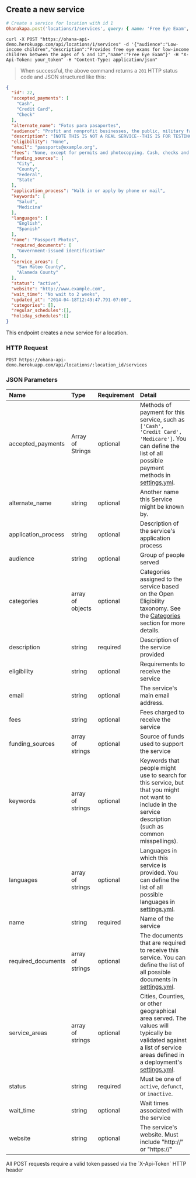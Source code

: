## Create a new service

```ruby
# Create a service for location with id 1
Ohanakapa.post('locations/1/services', query: { name: 'Free Eye Exam', audience: 'Low-income children between the ages of 5 and 12.', description: 'Provides free eye exams for low-income children between the ages of 5 and 12.' })
```

```shell
curl -X POST "https://ohana-api-demo.herokuapp.com/api/locations/1/services" -d '{"audience":"Low-income children","description":"Provides free eye exams for low-income children between the ages of 5 and 12","name":"Free Eye Exam"}' -H "X-Api-Token: your_token" -H "Content-Type: application/json"
```

> When successful, the above command returns a `201` HTTP status code and JSON
> structured like this:

```json
{
  "id": 22,
  "accepted_payments": [
    "Cash",
    "Credit Card",
    "Check"
  ],
  "alternate_name": "Fotos para pasaportes",
  "audience": "Profit and nonprofit businesses, the public, military facilities, schools and government entities",
  "description": "[NOTE THIS IS NOT A REAL SERVICE--THIS IS FOR TESTING PURPOSES OF THIS ALPHA APP] Lorem ipsum dolor sit amet, consectetur adipiscing elit. Praesent suscipit metus eu orci lobortis dictum. In hac habitasse platea dictumst. Vivamus vulputate, neque ut sodales gravida, lorem nunc pharetra ligula, ac cursus sem justo a sapien. Duis vitae vestibulum magna. Sed vel augue in justo rhoncus viverra. Nam ac felis a purus lobortis porttitor sit amet quis est. Suspendisse vulputate nisl quis nisi fermentum aliquet euismod at augue. Sed ultricies, purus dapibus tristique dictum, tortor mauris porttitor nulla, at porta nisl sem sed dolor. Proin ac hendrerit erat. Duis porta iaculis orci, eu euismod quam tristique in. Phasellus nec purus sit amet sapien volutpat egestas.",
  "eligibility": "None",
  "email": "passports@example.org",
  "fees": "None, except for permits and photocopying. Cash, checks and credit cards accepted",
  "funding_sources": [
    "City",
    "County",
    "Federal",
    "State"
  ],
  "application_process": "Walk in or apply by phone or mail",
  "keywords": [
    "Salud",
    "Medicina"
  ],
  "languages": [
    "English",
    "Spanish"
  ],
  "name": "Passport Photos",
  "required_documents": [
    "Government-issued identification"
  ],
  "service_areas": [
    "San Mateo County",
    "Alameda County"
  ],
  "status": "active",
  "website": "http://www.example.com",
  "wait_time": "No wait to 2 weeks",
  "updated_at": "2014-04-18T12:49:47.791-07:00",
  "categories": [],
  "regular_schedules":[],
  "holiday_schedules":[]
}
```

This endpoint creates a new service for a location.

### HTTP Request

`POST https://ohana-api-demo.herokuapp.com/api/locations/:location_id/services`

### JSON Parameters

| Name | Type | Requirement | Detail |
|:-----|:-----|:---------|:-------|
| accepted_payments | Array of Strings | optional | Methods of payment for this service, such as `['Cash', 'Credit Card', 'Medicare']`. You can define the list of all possible payment methods in [settings.yml](https://github.com/codeforamerica/ohana-api/blob/master/config/settings.yml#L9-19). |
| alternate_name | string | optional | Another name this Service might be known by. |
| application_process | string | optional | Description of the service's application process |
| audience | string | optional | Group of people served |
| categories | array of objects | optional | Categories assigned to the service based on the Open Eligibility taxonomy. See the [Categories](#categories) section for more details. |
| description | string | required | Description of the service provided |
| eligibility | string | optional | Requirements to receive the service |
| email | string | optional | The service's main email address. |
| fees | string | optional | Fees charged to receive the service |
| funding_sources | array of strings | optional | Source of funds used to support the service |
| keywords | array of strings | optional | Keywords that people might use to search for this service, but that you might not want to include in the service description (such as common misspellings). |
| languages | array of strings | optional | Languages in which this service is provided. You can define the list of all possible languages in [settings.yml](https://github.com/codeforamerica/ohana-api/blob/master/config/settings.yml#L56-143). |
| name | string | required | Name of the service |
| required_documents | array of strings | optional | The documents that are required to receive this service. You can define the list of all possible documents in [settings.yml](https://github.com/codeforamerica/ohana-api/blob/master/config/settings.yml#L145-150). |
| service_areas | array of strings | optional | Cities, Counties, or other geographical area served. The values will typically be validated against a list of service areas defined in a deployment's [settings.yml](https://github.com/codeforamerica/ohana-api/blob/master/config/settings.yml#L152-172). |
| status | string | required | Must be one of `active`, `defunct`, or `inactive`. |
| wait_time | string | optional | Wait times associated with the service |
| website | string | optional | The service's website. Must include "http://" or "https://" |


<aside class="warning">All POST requests require a valid token passed via the
`X-Api-Token` HTTP header</aside>
